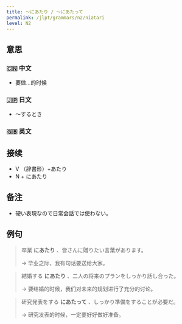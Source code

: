 ```yaml
---
title: 〜にあたり / 〜にあたって
permalink: /jlpt/grammars/n2/niatari
level: N2
---
```


## 意思

### 🇨🇳 中文

- 要做...的时候

### 🇯🇵 日文

- 〜するとき

### 🇬🇧 英文


## 接续

- V （辞書形）+あたり
- N + にあたり

## 备注

- 硬い表現なので日常会話では使わない。

## 例句

> 卒業 **にあたり** 、皆さんに贈りたい言葉があります。
>
> → 毕业之际，我有句话要送给大家。

> 結婚する **にあたり** 、二人の将来のプランをしっかり話し合った。
>
> → 要结婚的时候，我们对未来的规划进行了充分的讨论。

> 研究発表をする **にあたって** 、しっかり準備をすることが必要だ。
>
> → 研究发表的时候，一定要好好做好准备。

